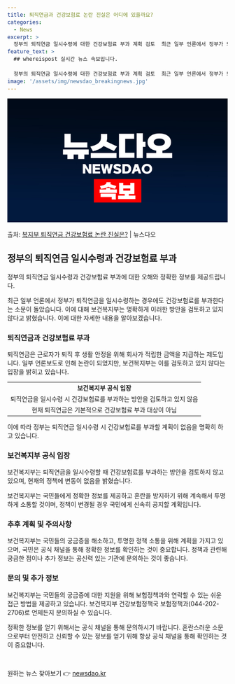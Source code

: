```yaml
---
title: 퇴직연금과 건강보험료 논란 진실은 어디에 있을까요?
categories:
  - News
excerpt: >
  정부의 퇴직연금 일시수령에 대한 건강보험료 부과 계획 검토  최근 일부 언론에서 정부가 퇴직연금을 한 번에 …
feature_text: >
  ## whereispost 실시간 뉴스 속보입니다.

  정부의 퇴직연금 일시수령에 대한 건강보험료 부과 계획 검토  최근 일부 언론에서 정부가 퇴직연금을 한 번에 …
image: '/assets/img/newsdao_breakingnews.jpg'
---
```


![뉴스다오 속보](/assets/img/newsdao_breakingnews.jpg)

<p>출처: <a href="https://newsdao.kr/4449" rel="dofollow">복지부 퇴직연금 건강보험료 논란 진실은?</a> | 뉴스다오</p>

<h2 data-ke-size="size26">정부의 퇴직연금 일시수령과 건강보험료 부과</h2>
정부의 퇴직연금 일시수령과 건강보험료 부과에 대한 오해와 정확한 정보를 제공드립니다.

<p data-ke-size="size16">최근 일부 언론에서 정부가 퇴직연금을 일시수령하는 경우에도 건강보험료를 부과한다는 소문이 돌았습니다. 이에 대해 보건복지부는 명확하게 이러한 방안을 검토하고 있지 않다고 밝혔습니다. 이에 대한 자세한 내용을 알아보겠습니다.</p>

<h3><b>퇴직연금과 건강보험료 부과</b></h3>
<p data-ke-size="size16">퇴직연금은 근로자가 퇴직 후 생활 안정을 위해 회사가 적립한 금액을 지급하는 제도입니다. 일부 언론보도로 인해 논란이 되었지만, 보건복지부는 이를 검토하고 있지 않다는 입장을 밝히고 있습니다.</p>

<table>
	<tr>
		<td style="text-align: center; height: 17px;"><b>보건복지부 공식 입장</b></td>
	</tr>
	<tr>
		<td style="text-align: center; height: 17px;">퇴직연금을 일시수령 시 건강보험료를 부과하는 방안을 검토하고 있지 않음</td>
	</tr>
	<tr>
		<td style="text-align: center; height: 17px;">현재 퇴직연금은 기본적으로 건강보험료 부과 대상이 아님</td>
	</tr>
</table>

<p data-ke-size="size16">이에 따라 정부는 퇴직연금 일시수령 시 건강보험료를 부과할 계획이 없음을 명확히 하고 있습니다.</p>

<h3><b>보건복지부 공식 입장</b></h3>
<p data-ke-size="size16">보건복지부는 퇴직연금을 일시수령할 때 건강보험료를 부과하는 방안을 검토하지 않고 있으며, 현재의 정책에 변동이 없음을 밝혔습니다.</p>

<p data-ke-size="size16">보건복지부는 국민들에게 정확한 정보를 제공하고 혼란을 방지하기 위해 계속해서 투명하게 소통할 것이며, 정책이 변경될 경우 국민에게 신속히 공지할 계획입니다.</p>

<h3><b>추후 계획 및 주의사항</b></h3>
<p data-ke-size="size16">보건복지부는 국민들의 궁금증을 해소하고, 투명한 정책 소통을 위해 계획을 가지고 있으며, 국민은 공식 채널을 통해 정확한 정보를 확인하는 것이 중요합니다. 정책과 관련해 궁금한 점이나 추가 정보는 공신력 있는 기관에 문의하는 것이 좋습니다.</p>

<h3><b>문의 및 추가 정보</b></h3>
<p data-ke-size="size16">보건복지부는 국민들의 궁금증에 대한 지원을 위해 보험정책과와 연락할 수 있는 쉬운 접근 방법을 제공하고 있습니다. 보건복지부 건강보험정책국 보험정책과(044-202-2706)로 언제든지 문의하실 수 있습니다.</p>

<p data-ke-size="size16">정확한 정보를 얻기 위해서는 공식 채널을 통해 문의하시기 바랍니다. 혼란스러운 소문으로부터 안전하고 신뢰할 수 있는 정보를 얻기 위해 항상 공식 채널을 통해 확인하는 것이 중요합니다.</p>

<p data-ke-size="size16">&nbsp;</p> 

원하는 뉴스 찾아보기 👉 <a href="https://newsdao.kr" rel="dofollow">newsdao.kr</a>


